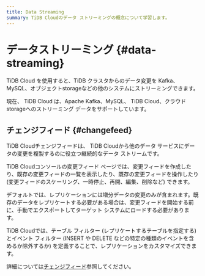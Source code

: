 ```yaml
---
title: Data Streaming
summary: TiDB Cloudのデータ ストリーミングの概念について学習します。
---
```


# データストリーミング {#data-streaming}

TiDB Cloud を使用すると、TiDB クラスタからのデータ変更を Kafka、MySQL、オブジェクトstorageなどの他のシステムにストリーミングできます。

現在、 TiDB Cloud は、Apache Kafka、MySQL、 TiDB Cloud、クラウドstorageへのストリーミング データをサポートしています。

## チェンジフィード {#changefeed}

TiDB Cloudチェンジフィードは、 TiDB Cloudから他のデータ サービスにデータの変更を複製するのに役立つ継続的なデータ ストリームです。

TiDB Cloudコンソールの変更フィード ページでは、変更フィードを作成したり、既存の変更フィードの一覧を表示したり、既存の変更フィードを操作したり (変更フィードのスケーリング、一時停止、再開、編集、削除など) できます。

デフォルトでは、レプリケーションには増分データの変更のみが含まれます。既存のデータをレプリケートする必要がある場合は、変更フィードを開始する前に、手動でエクスポートしてターゲット システムにロードする必要があります。

TiDB Cloudでは、テーブル フィルター (レプリケートするテーブルを指定する) とイベント フィルター (INSERT や DELETE などの特定の種類のイベントを含めるか除外するか) を定義することで、レプリケーションをカスタマイズできます。

詳細については[チェンジフィード](/tidb-cloud/changefeed-overview.md)参照してください。
